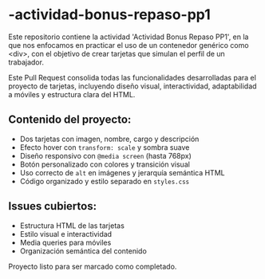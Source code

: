 # -actividad-bonus-repaso-pp1
Este repositorio contiene la actividad 'Actividad Bonus Repaso PP1', en la que nos enfocamos en practicar el uso de un contenedor genérico como &lt;div>, con el objetivo de crear tarjetas que simulan el perfil de un trabajador.

Este Pull Request consolida todas las funcionalidades desarrolladas para el proyecto de tarjetas, incluyendo diseño visual, interactividad, adaptabilidad a móviles y estructura clara del HTML.

## Contenido del proyecto:
- Dos tarjetas con imagen, nombre, cargo y descripción
- Efecto hover con `transform: scale` y sombra suave
- Diseño responsivo con `@media screen` (hasta 768px)
- Botón personalizado con colores y transición visual
- Uso correcto de `alt` en imágenes y jerarquía semántica HTML
- Código organizado y estilo separado en `styles.css`

## Issues cubiertos:
- Estructura HTML de las tarjetas
- Estilo visual e interactividad
- Media queries para móviles
- Organización semántica del contenido
  
Proyecto listo para ser marcado como completado.
